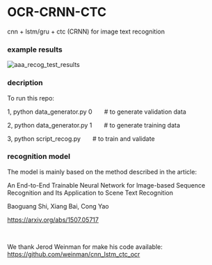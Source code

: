# OCR-CRNN-CTC

cnn + lstm/gru + ctc (CRNN) for image text recognition


### example results
 
![aaa_recog_test_results](https://github.com/Li-Ming-Fan/OCR-CRNN-CTC/blob/master/aaa_recog_test_results/test_results.JPG?raw=true)
  
  
### decription
  
To run this repo:

1, python data_generator.py 0     &nbsp; &nbsp; &nbsp;     # to generate validation data
  
2, python data_generator.py 1     &nbsp; &nbsp; &nbsp;    # to generate training data
  
3, python script_recog.py      &nbsp; &nbsp; &nbsp;     # to train and validate
  


### recognition model

The model is mainly based on the method described in the article:
  
An End-to-End Trainable Neural Network for Image-based Sequence Recognition and Its Application to Scene Text Recognition
  
Baoguang Shi, Xiang Bai, Cong Yao
  
https://arxiv.org/abs/1507.05717
  
  
</br>
  
We thank Jerod Weinman for make his code available: https://github.com/weinman/cnn_lstm_ctc_ocr


